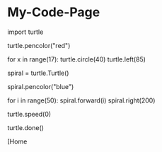 # My-Code-Page

import turtle

turtle.pencolor("red")

for x in range(17):
    turtle.circle(40)
    turtle.left(85)

spiral = turtle.Turtle()

spiral.pencolor("blue")
    
for i in range(50):
    spiral.forward(i)
    spiral.right(200)

turtle.speed(0)

turtle.done()

[Home
